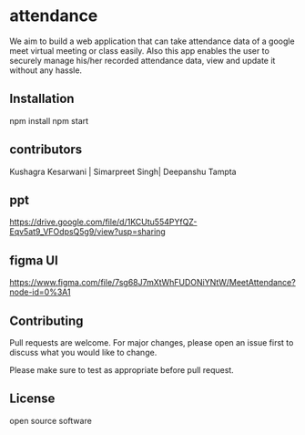 # attendance 
We aim to build a web application that can take attendance data of a google meet virtual meeting or class easily. Also this app enables the user to securely manage his/her recorded attendance data, view and update it  without any hassle.


## Installation

npm install 
npm start

## contributors
 
 Kushagra Kesarwani |
Simarpreet Singh| Deepanshu Tampta


## ppt 
https://drive.google.com/file/d/1KCUtu554PYfQZ-Eqv5at9_VFOdpsQ5g9/view?usp=sharing

## figma UI
https://www.figma.com/file/7sg68J7mXtWhFUDONiYNtW/MeetAttendance?node-id=0%3A1


## Contributing
Pull requests are welcome. For major changes, please open an issue first to discuss what you would like to change.

Please make sure to test as appropriate before pull request.

## License
open source software 
